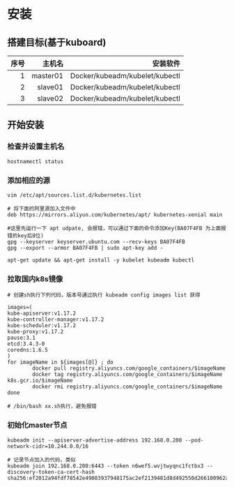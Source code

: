 # 安装

## 搭建目标(基于kuboard)
|序号| 主机名      | 安装软件  | 
|--:| --------: | -----:       |
|1  | master01  | Docker/kubeadm/kubelet/kubectl |
|2  | slave01   |  Docker/kubeadm/kubelet/kubectl |
|3  | slave02   |  Docker/kubeadm/kubelet/kubectl |

## 开始安装

### 检查并设置主机名
```
hostnamectl status
```

### 添加相应的源
```
vim /etc/apt/sources.list.d/kubernetes.list

# 将下面的阿里源加入文件中
deb https://mirrors.aliyun.com/kubernetes/apt/ kubernetes-xenial main

#这里先运行一下 apt udpate, 会报错，可以通过下面的命令添加Key(BA07F4FB 为上面报错的key后8位)
gpg --keyserver keyserver.ubuntu.com --recv-keys BA07F4FB
gpg --export --armor BA07F4FB | sudo apt-key add -

apt-get update && apt-get install -y kubelet kubeadm kubectl
```

### 拉取国内k8s镜像
```
# 创建sh执行下列代码，版本号通过执行 kubeadm config images list 获得

images=(
kube-apiserver:v1.17.2
kube-controller-manager:v1.17.2
kube-scheduler:v1.17.2
kube-proxy:v1.17.2
pause:3.1
etcd:3.4.3-0
coredns:1.6.5
)
for imageName in ${images[@]} ; do
        docker pull registry.aliyuncs.com/google_containers/$imageName
        docker tag registry.aliyuncs.com/google_containers/$imageName k8s.gcr.io/$imageName
        docker rmi registry.aliyuncs.com/google_containers/$imageName
done

# /bin/bash xx.sh执行，避免报错
```

### 初始化master节点
```
kubeadm init --apiserver-advertise-address 192.168.0.200 --pod-network-cidr=10.244.0.0/16

# 记录节点加入的代码，类似
kubeadm join 192.168.0.200:6443 --token n6wef5.wvjtwyqnc1fctbx3 --discovery-token-ca-cert-hash sha256:ef2012a94fdf78542e49083937948175ac2ef2139481d8d492550d266100962a
```